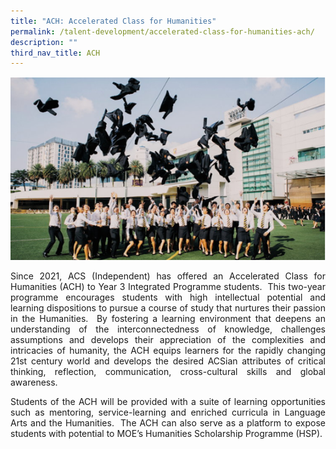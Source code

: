 ```yaml
---
title: "ACH: Accelerated Class for Humanities"
permalink: /talent-development/accelerated-class-for-humanities-ach/
description: ""
third_nav_title: ACH
---
```

![](/images/Talent%20Development/ACH.png)


<p style="text-align: justify;">Since 2021, ACS (Independent) has offered an Accelerated Class for Humanities (ACH) to Year 3 Integrated Programme students.&nbsp; This two-year programme encourages students with high intellectual potential and learning dispositions to pursue a course of study that nurtures their passion in the Humanities.&nbsp; By fostering a learning environment that deepens an understanding of the interconnectedness of knowledge, challenges assumptions and develops their appreciation of the complexities and intricacies of humanity, the ACH equips learners for the rapidly changing 21st&nbsp;century world and develops the desired ACSian attributes of critical thinking, reflection, communication, cross-cultural skills and global awareness.</p>

<p style="text-align: justify;">Students of the ACH will be provided with a suite of learning opportunities such as mentoring, service-learning and enriched curricula in Language Arts and the Humanities. &nbsp;The ACH can also serve as a platform to expose students with potential to MOE’s Humanities Scholarship Programme (HSP).</p>